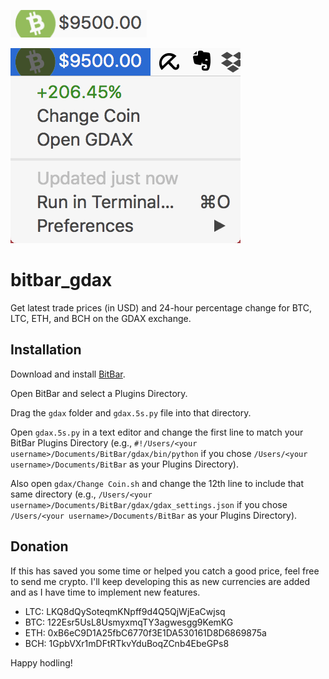 ![GDAX](https://github.com/CSFlorin/bitbar_gdax/blob/master/images/screen1.png "GDAX")

![GDAX](https://github.com/CSFlorin/bitbar_gdax/blob/master/images/screen2.png "GDAX")

# bitbar_gdax
Get latest trade prices (in USD) and 24-hour percentage change for BTC, LTC, ETH, and BCH on the GDAX exchange.

## Installation
Download and install [BitBar](https://github.com/matryer/bitbar/releases/latest).

Open BitBar and select a Plugins Directory.

Drag the `gdax` folder and `gdax.5s.py` file into that directory.

Open `gdax.5s.py` in a text editor and change the first line to match your BitBar Plugins Directory (e.g., `#!/Users/<your username>/Documents/BitBar/gdax/bin/python` if you chose `/Users/<your username>/Documents/BitBar` as your Plugins Directory).

Also open `gdax/Change Coin.sh` and change the 12th line to include that same directory (e.g., `/Users/<your username>/Documents/BitBar/gdax/gdax_settings.json` if you chose `/Users/<your username>/Documents/BitBar` as your Plugins Directory).

## Donation
If this has saved you some time or helped you catch a good price, feel free to send me crypto. I'll keep developing this as new currencies are added and as I have time to implement new features.

* LTC: LKQ8dQySoteqmKNpff9d4Q5QjWjEaCwjsq
* BTC: 122Esr5UsL8UsmyxmqTY3agwesgg9KemKG
* ETH: 0xB6eC9D1A25fbC6770f3E1DA530161D8D6869875a
* BCH: 1GpbVXr1mDFtRTkvYduBoqZCnb4EbeGPs8

Happy hodling!
